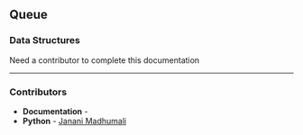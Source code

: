 ## Queue
### Data Structures

Need a contributor to complete this documentation

------------------------------------------------------
### Contributors

-   **Documentation** - 
-   **Python** - [Janani Madhumali](https://github.com/madhumali)
